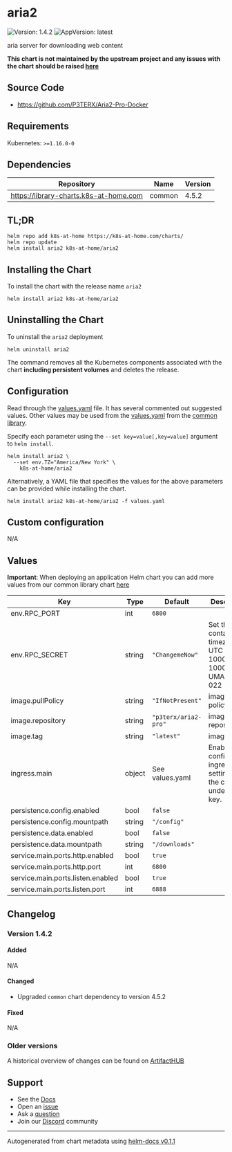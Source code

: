 # aria2

![Version: 1.4.2](https://img.shields.io/badge/Version-1.4.2-informational?style=flat-square) ![AppVersion: latest](https://img.shields.io/badge/AppVersion-latest-informational?style=flat-square)

aria server for downloading web content

**This chart is not maintained by the upstream project and any issues with the chart should be raised [here](https://github.com/k8s-at-home/charts/issues/new/choose)**

## Source Code

* <https://github.com/P3TERX/Aria2-Pro-Docker>

## Requirements

Kubernetes: `>=1.16.0-0`

## Dependencies

| Repository | Name | Version |
|------------|------|---------|
| https://library-charts.k8s-at-home.com | common | 4.5.2 |

## TL;DR

```console
helm repo add k8s-at-home https://k8s-at-home.com/charts/
helm repo update
helm install aria2 k8s-at-home/aria2
```

## Installing the Chart

To install the chart with the release name `aria2`

```console
helm install aria2 k8s-at-home/aria2
```

## Uninstalling the Chart

To uninstall the `aria2` deployment

```console
helm uninstall aria2
```

The command removes all the Kubernetes components associated with the chart **including persistent volumes** and deletes the release.

## Configuration

Read through the [values.yaml](./values.yaml) file. It has several commented out suggested values.
Other values may be used from the [values.yaml](https://github.com/k8s-at-home/library-charts/tree/main/charts/stable/common/values.yaml) from the [common library](https://github.com/k8s-at-home/library-charts/tree/main/charts/stable/common).

Specify each parameter using the `--set key=value[,key=value]` argument to `helm install`.

```console
helm install aria2 \
  --set env.TZ="America/New York" \
    k8s-at-home/aria2
```

Alternatively, a YAML file that specifies the values for the above parameters can be provided while installing the chart.

```console
helm install aria2 k8s-at-home/aria2 -f values.yaml
```

## Custom configuration

N/A

## Values

**Important**: When deploying an application Helm chart you can add more values from our common library chart [here](https://github.com/k8s-at-home/library-charts/tree/main/charts/stable/common)

| Key | Type | Default | Description |
|-----|------|---------|-------------|
| env.RPC_PORT | int | `6800` |  |
| env.RPC_SECRET | string | `"ChangemeNow"` | Set the container timezone TZ: UTC PUID: 1000 GUID: 1000 UMASK_SET: 022 |
| image.pullPolicy | string | `"IfNotPresent"` | image pull policy |
| image.repository | string | `"p3terx/aria2-pro"` | image repository |
| image.tag | string | `"latest"` | image tag |
| ingress.main | object | See values.yaml | Enable and configure ingress settings for the chart under this key. |
| persistence.config.enabled | bool | `false` |  |
| persistence.config.mountpath | string | `"/config"` |  |
| persistence.data.enabled | bool | `false` |  |
| persistence.data.mountpath | string | `"/downloads"` |  |
| service.main.ports.http.enabled | bool | `true` |  |
| service.main.ports.http.port | int | `6800` |  |
| service.main.ports.listen.enabled | bool | `true` |  |
| service.main.ports.listen.port | int | `6888` |  |

## Changelog

### Version 1.4.2

#### Added

N/A

#### Changed

* Upgraded `common` chart dependency to version 4.5.2

#### Fixed

N/A

### Older versions

A historical overview of changes can be found on [ArtifactHUB](https://artifacthub.io/packages/helm/k8s-at-home/aria2?modal=changelog)

## Support

- See the [Docs](https://docs.k8s-at-home.com/our-helm-charts/getting-started/)
- Open an [issue](https://github.com/k8s-at-home/charts/issues/new/choose)
- Ask a [question](https://github.com/k8s-at-home/organization/discussions)
- Join our [Discord](https://discord.gg/sTMX7Vh) community

----------------------------------------------
Autogenerated from chart metadata using [helm-docs v0.1.1](https://github.com/k8s-at-home/helm-docs/releases/v0.1.1)
